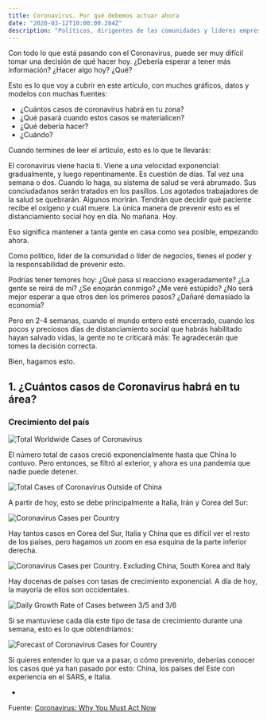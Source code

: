 ```yaml
---
title: Coronavirus. Por qué debemos actuar ahora
date: "2020-03-12T10:00:00.284Z"
description: "Políticos, dirigentes de las comunidades y líderes empresariales: ¿Qué deben hacer y cuándo?"
---
```


Con todo lo que está pasando con el Coronavirus, puede ser muy difícil tomar una decisión de qué hacer hoy. ¿Debería esperar a tener más información? ¿Hacer algo hoy? ¿Qué?

Esto es lo que voy a cubrir en este artículo, con muchos gráficos, datos y modelos con muchas fuentes:

- ¿Cuántos casos de coronavirus habrá en tu zona?
- ¿Qué pasará cuando estos casos se materialicen?
- ¿Qué debería hacer?
- ¿Cuándo?

Cuando termines de leer el artículo, esto es lo que te llevarás:

El coronavirus viene hacia ti.
Viene a una velocidad exponencial: gradualmente, y luego repentinamente.
Es cuestión de días. Tal vez una semana o dos.
Cuando lo haga, su sistema de salud se verá abrumado.
Sus conciudadanos serán tratados en los pasillos.
Los agotados trabajadores de la salud se quebrarán. Algunos morirán.
Tendrán que decidir qué paciente recibe el oxígeno y cuál muere.
La única manera de prevenir esto es el distanciamiento social hoy en día.
No mañana.
Hoy.

Eso significa mantener a tanta gente en casa como sea posible, empezando ahora.

Como político, líder de la comunidad o líder de negocios, tienes el poder y la responsabilidad de prevenir esto.

Podrías tener temores hoy: ¿Qué pasa si reacciono exageradamente? ¿La gente se reirá de mí? ¿Se enojarán conmigo? ¿Me veré estúpido? ¿No será mejor esperar a que otros den los primeros pasos? ¿Dañaré demasiado la economía?

Pero en 2-4 semanas, cuando el mundo entero esté encerrado, cuando los pocos y preciosos días de distanciamiento social que habrás habilitado hayan salvado vidas, la gente no te criticará más: Te agradecerán que tomes la decisión correcta.

Bien, hagamos esto.

## 1. ¿Cuántos casos de Coronavirus habrá en tu área?

### Crecimiento del país

![Total Worldwide Cases of Coronavirus](https://miro.medium.com/max/3780/1*isAkYa68DkC-EgRdx_efZg.png)

El número total de casos creció exponencialmente hasta que China lo contuvo. Pero entonces, se filtró al exterior, y ahora es una pandemia que nadie puede detener.

![Total Cases of Coronavirus Outside of China](https://miro.medium.com/max/3993/1*gf6JzgmgTgeihpuhJh88Iw.png)

A partir de hoy, esto se debe principalmente a Italia, Irán y Corea del Sur:

![Coronavirus Cases per Country](https://miro.medium.com/max/4530/1*NSLFDRry46VwCkmZiED5iA.png)

Hay tantos casos en Corea del Sur, Italia y China que es difícil ver el resto de los países, pero hagamos un zoom en esa esquina de la parte inferior derecha.

![Coronavirus Cases per Country. Excluding China, South Korea and Italy](https://miro.medium.com/max/4818/1*sJQrjQFmY4_ll6ywp2pb1g.png)

Hay docenas de países con tasas de crecimiento exponencial. A día de hoy, la mayoría de ellos son occidentales.

![Daily Growth Rate of Cases between 3/5 and 3/6](https://miro.medium.com/max/4497/1*1yyMraCJiDtHF8CpLN1V6Q.png)

Si se mantuviese cada día este tipo de tasa de crecimiento durante una semana, esto es lo que obtendríamos:

![Forecast of Coronavirus Cases for Country](https://miro.medium.com/max/4599/1*ofHoCqxh4bZVML6Ifz9zyg.png)

Si quieres entender lo que va a pasar, o cómo prevenirlo, deberías conocer los casos que ya han pasado por esto: China, los países del Este con experiencia en el SARS, e Italia.

-

Fuente: [Coronavirus: Why You Must Act Now](https://medium.com/@tomaspueyo/coronavirus-act-today-or-people-will-die-f4d3d9cd99ca)